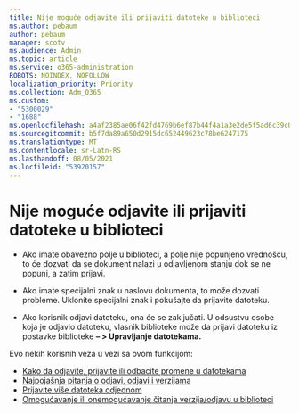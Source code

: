```yaml
---
title: Nije moguće odjavite ili prijaviti datoteke u biblioteci
ms.author: pebaum
author: pebaum
manager: scotv
ms.audience: Admin
ms.topic: article
ms.service: o365-administration
ROBOTS: NOINDEX, NOFOLLOW
localization_priority: Priority
ms.collection: Adm_O365
ms.custom:
- "5300029"
- "1688"
ms.openlocfilehash: a4af2385ae06f42fd4769b6ef87b44f4a1a3e2de5f5ad6c39c0c06d72a8cdc07
ms.sourcegitcommit: b5f7da89a650d2915dc652449623c78be6247175
ms.translationtype: MT
ms.contentlocale: sr-Latn-RS
ms.lasthandoff: 08/05/2021
ms.locfileid: "53920157"
---
```

# <a name="unable-to-check-out-or-check-in-files-in-a-library"></a>Nije moguće odjavite ili prijaviti datoteke u biblioteci

- Ako imate obavezno polje u biblioteci, a polje nije popunjeno vrednošću, to će dozvati da se dokument nalazi u odjavljenom stanju dok se ne popuni, a zatim prijavi.

- Ako imate specijalni znak u naslovu dokumenta, to može dozvati probleme. Uklonite specijalni znak i pokušajte da prijavite datoteku.

- Ako korisnik odjavi datoteku, ona će se zaključati.  U odsustvu osobe koja je odjavio datoteku, vlasnik biblioteke može da prijavi datoteku iz postavke biblioteke **– > Upravljanje datotekama.**

Evo nekih korisnih veza u vezi sa ovom funkcijom:

- [Kako da odjavite, prijavite ili odbacite promene u datotekama](https://support.office.com/article/check-out-check-in-or-discard-changes-to-files-in-a-library-7e2c12a9-a874-4393-9511-1378a700f6de)
- [Najpojašnja pitanja o odjavi, odjavi i verzijama](https://support.office.com/article/Top-questions-about-check-out-check-in-and-versions-7E941339-E972-4C7A-A79A-80A1FCF84076)
- [Prijavite više datoteka odjednom](https://support.office.com/article/check-out-check-in-or-discard-changes-to-files-in-a-library-7e2c12a9-a874-4393-9511-1378a700f6de)
- [Omogućavanje ili onemogućavanje čitanja verzija/odjavu u biblioteci](https://support.office.com/article/enable-and-configure-versioning-for-a-list-or-library-1555d642-23ee-446a-990a-bcab618c7a37)
